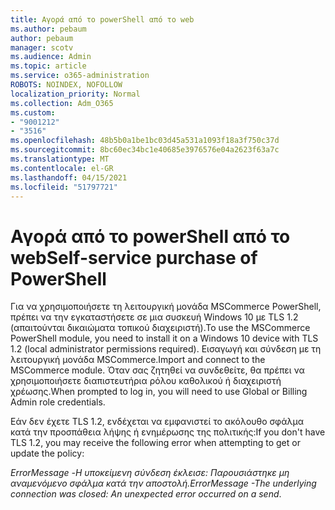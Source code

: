 ```yaml
---
title: Αγορά από το powerShell από το web
ms.author: pebaum
author: pebaum
manager: scotv
ms.audience: Admin
ms.topic: article
ms.service: o365-administration
ROBOTS: NOINDEX, NOFOLLOW
localization_priority: Normal
ms.collection: Adm_O365
ms.custom:
- "9001212"
- "3516"
ms.openlocfilehash: 48b5b0a1be1bc03d45a531a1093f18a3f750c37d
ms.sourcegitcommit: 8bc60ec34bc1e40685e3976576e04a2623f63a7c
ms.translationtype: MT
ms.contentlocale: el-GR
ms.lasthandoff: 04/15/2021
ms.locfileid: "51797721"
---
```

# <a name="self-service-purchase-of-powershell"></a><span data-ttu-id="491c1-102">Αγορά από το powerShell από το web</span><span class="sxs-lookup"><span data-stu-id="491c1-102">Self-service purchase of PowerShell</span></span>

<span data-ttu-id="491c1-103">Για να χρησιμοποιήσετε τη λειτουργική μονάδα MSCommerce PowerShell, πρέπει να την εγκαταστήσετε σε μια συσκευή Windows 10 με TLS 1.2 (απαιτούνται δικαιώματα τοπικού διαχειριστή).</span><span class="sxs-lookup"><span data-stu-id="491c1-103">To use the MSCommerce PowerShell module, you need to install it on a Windows 10 device with TLS 1.2 (local administrator permissions required).</span></span>  <span data-ttu-id="491c1-104">Εισαγωγή και σύνδεση με τη λειτουργική μονάδα MSCommerce.</span><span class="sxs-lookup"><span data-stu-id="491c1-104">Import and connect to the MSCommerce module.</span></span>  <span data-ttu-id="491c1-105">Όταν σας ζητηθεί να συνδεθείτε, θα πρέπει να χρησιμοποιήσετε διαπιστευτήρια ρόλου καθολικού ή διαχειριστή χρέωσης.</span><span class="sxs-lookup"><span data-stu-id="491c1-105">When prompted to log in, you will need to use Global or Billing Admin role credentials.</span></span>  

<span data-ttu-id="491c1-106">Εάν δεν έχετε TLS 1.2, ενδέχεται να εμφανιστεί το ακόλουθο σφάλμα κατά την προσπάθεια λήψης ή ενημέρωσης της πολιτικής:</span><span class="sxs-lookup"><span data-stu-id="491c1-106">If you don't have TLS 1.2, you may receive the following error when attempting to get or update the policy:</span></span>

<span data-ttu-id="491c1-107">*ErrorMessage -Η υποκείμενη σύνδεση έκλεισε: Παρουσιάστηκε μη αναμενόμενο σφάλμα κατά την αποστολή.*</span><span class="sxs-lookup"><span data-stu-id="491c1-107">*ErrorMessage -The underlying connection was closed: An unexpected error occurred on a send*.</span></span>



